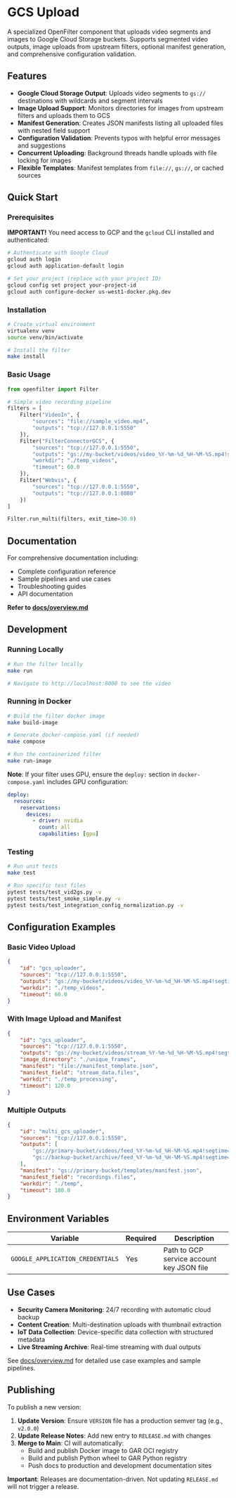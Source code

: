 # GCS Upload

A specialized OpenFilter component that uploads video segments and images to Google Cloud Storage buckets. Supports segmented video outputs, image uploads from upstream filters, optional manifest generation, and comprehensive configuration validation.

## Features

- **Google Cloud Storage Output**: Uploads video segments to `gs://` destinations with wildcards and segment intervals
- **Image Upload Support**: Monitors directories for images from upstream filters and uploads them to GCS
- **Manifest Generation**: Creates JSON manifests listing all uploaded files with nested field support
- **Configuration Validation**: Prevents typos with helpful error messages and suggestions
- **Concurrent Uploading**: Background threads handle uploads with file locking for images
- **Flexible Templates**: Manifest templates from `file://`, `gs://`, or cached sources

## Quick Start

### Prerequisites

**IMPORTANT!** You need access to GCP and the `gcloud` CLI installed and authenticated:

```bash
# Authenticate with Google Cloud
gcloud auth login
gcloud auth application-default login

# Set your project (replace with your project ID)
gcloud config set project your-project-id
gcloud auth configure-docker us-west1-docker.pkg.dev
```

### Installation

```bash
# Create virtual environment
virtualenv venv
source venv/bin/activate

# Install the filter
make install
```

### Basic Usage

```python
from openfilter import Filter

# Simple video recording pipeline
filters = [
    Filter("VideoIn", {
        "sources": "file://sample_video.mp4",
        "outputs": "tcp://127.0.0.1:5550"
    }),
    Filter("FilterConnectorGCS", {
        "sources": "tcp://127.0.0.1:5550",
        "outputs": "gs://my-bucket/videos/video_%Y-%m-%d_%H-%M-%S.mp4!segtime=0.5",
        "workdir": "./temp_videos",
        "timeout": 60.0
    }),
    Filter("Webvis", {
        "sources": "tcp://127.0.0.1:5550",
        "outputs": "tcp://127.0.0.1:8080"
    })
]

Filter.run_multi(filters, exit_time=30.0)
```

## Documentation

For comprehensive documentation including:
- Complete configuration reference
- Sample pipelines and use cases
- Troubleshooting guides
- API documentation

**Refer to [docs/overview.md](docs/overview.md)**

## Development

### Running Locally

```bash
# Run the filter locally
make run

# Navigate to http://localhost:8000 to see the video
```

### Running in Docker

```bash
# Build the filter docker image
make build-image

# Generate docker-compose.yaml (if needed)
make compose

# Run the containerized filter
make run-image
```

**Note**: If your filter uses GPU, ensure the `deploy:` section in `docker-compose.yaml` includes GPU configuration:

```yaml
deploy:
  resources:
    reservations:
      devices:
        - driver: nvidia
          count: all
          capabilities: [gpu]
```

### Testing

```bash
# Run unit tests
make test

# Run specific test files
pytest tests/test_vid2gs.py -v
pytest tests/test_smoke_simple.py -v
pytest tests/test_integration_config_normalization.py -v
```

## Configuration Examples

### Basic Video Upload
```json
{
    "id": "gcs_uploader",
    "sources": "tcp://127.0.0.1:5550",
    "outputs": "gs://my-bucket/videos/video_%Y-%m-%d_%H-%M-%S.mp4!segtime=0.5",
    "workdir": "./temp_videos",
    "timeout": 60.0
}
```

### With Image Upload and Manifest
```json
{
    "id": "gcs_uploader",
    "sources": "tcp://127.0.0.1:5550",
    "outputs": "gs://my-bucket/videos/stream_%Y-%m-%d_%H-%M-%S.mp4!segtime=1.0",
    "image_directory": "./unique_frames",
    "manifest": "file://manifest_template.json",
    "manifest_field": "stream_data.files",
    "workdir": "./temp_processing",
    "timeout": 120.0
}
```

### Multiple Outputs
```json
{
    "id": "multi_gcs_uploader",
    "sources": "tcp://127.0.0.1:5550",
    "outputs": [
        "gs://primary-bucket/videos/feed_%Y-%m-%d_%H-%M-%S.mp4!segtime=0.2",
        "gs://backup-bucket/archive/feed_%Y-%m-%d_%H-%M-%S.mp4!segtime=2.0"
    ],
    "manifest": "gs://primary-bucket/templates/manifest.json",
    "manifest_field": "recordings.files",
    "workdir": "./temp",
    "timeout": 180.0
}
```

## Environment Variables

| Variable | Required | Description |
|----------|----------|-------------|
| `GOOGLE_APPLICATION_CREDENTIALS` | Yes | Path to GCP service account key JSON file |

## Use Cases

- **Security Camera Monitoring**: 24/7 recording with automatic cloud backup
- **Content Creation**: Multi-destination uploads with thumbnail extraction
- **IoT Data Collection**: Device-specific data collection with structured metadata
- **Live Streaming Archive**: Real-time streaming with dual outputs

See [docs/overview.md](docs/overview.md) for detailed use case examples and sample pipelines.

## Publishing

To publish a new version:

1. **Update Version**: Ensure `VERSION` file has a production semver tag (e.g., `v2.0.0`)
2. **Update Release Notes**: Add new entry to `RELEASE.md` with changes
3. **Merge to Main**: CI will automatically:
   - Build and publish Docker image to GAR OCI registry
   - Build and publish Python wheel to GAR Python registry
   - Push docs to production and development documentation sites

**Important**: Releases are documentation-driven. Not updating `RELEASE.md` will not trigger a release.